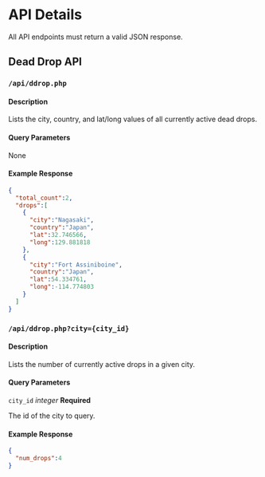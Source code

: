 # API Details

All API endpoints must return a valid JSON response.

## Dead Drop API

### `/api/ddrop.php`

#### Description
Lists the city, country, and lat/long values of all currently active dead drops.

#### Query Parameters
None

#### Example Response

```json
{
  "total_count":2,
  "drops":[
    {
      "city":"Nagasaki",
      "country":"Japan",
      "lat":32.746566,
      "long":129.881818
    },
    {
      "city":"Fort Assiniboine",
      "country":"Japan",
      "lat":54.334761,
      "long":-114.774803
    }
  ]
}
```

### `/api/ddrop.php?city={city_id}`

#### Description
Lists the number of currently active drops in a given city.

#### Query Parameters
`city_id` _integer_  **Required**

The id of the city to query.

#### Example Response

```json
{
  "num_drops":4
}
```
